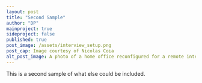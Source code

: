 ```yaml
---
layout: post
title: "Second Sample"
author: "DP"
mainproject: true
sideproject: false
published: true
post_image: /assets/interview_setup.png
post_cap: Image courtesy of Nicolas Coia
alt_post_image: A photo of a home office reconfigured for a remote interview
---
```


This is a second sample of what else could be included.
